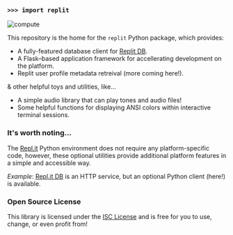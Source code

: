 ### `>>> import replit`

![compute](https://github.com/kennethreitz42/replit-py/blob/kr-cleanup/ext/readme.gif?raw=true)

This repository is the home for the `replit` Python package, which provides:

- A fully-featured database client for [Replit DB](https://docs.repl.it/misc/database).
- A Flask–based application framework for accellerating development on the platform.
- Replit user profile metadata retreival (more coming here!).

& other helpful toys and utilities, like...

- A simple audio library that can play tones and audio files!
- Some helpful functions for displaying ANSI colors within interactive terminal sessions.


### It's worth noting…


The [Repl.it](https://repl.it/) Python environment does not require any platform-specific code, however, these optional utilities provide additional platform features in a simple and accessible way.


*Example*: [Repl.it DB](https://docs.repl.it/misc/database) is an HTTP service, but an optional Python client (here!) is available.


### Open Source License

This library is licensed under the [ISC License](https://en.wikipedia.org/wiki/ISC_license) and is free for you to use, change, or even profit from!
